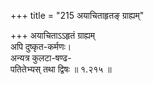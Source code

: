+++
title = "215 अयाचिताहृतङ् ग्राह्यम्"

+++
अयाचिताऽऽहृतं ग्राह्यम्  
अपि दुष्कृत-कर्मणः।  
अन्यत्र कुलटा-षण्ढ-  
पतितेभ्यस् तथा द्विषः  ॥ १.२१५ ॥